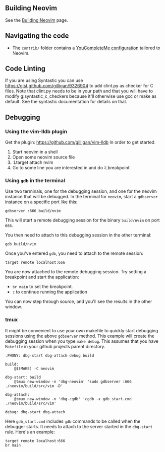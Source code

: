 ## Building Neovim

See the [Building Neovim](Building-Neovim) page.

## Navigating the code

- The `contrib/` folder contains a [YouCompleteMe configuration](https://github.com/neovim/neovim/tree/master/contrib/YouCompleteMe) tailored to Neovim.

## Code Linting
If you are using Syntastic you can use https://gist.github.com/gilligan/9326904 to add clint.py as checker
for C files. Note that clint.py needs to be in your path and that you will have to modify g:syntastic_c_checkers because it'll otherwise use gcc or make as default. See the syntastic documentation for details on that.

## Debugging

### Using the vim-lldb plugin
Get the plugin: https://github.com/gilligan/vim-lldb
In order to get started:
  1. Start neovim in a shell
  2. Open some neovim source file
  3. :Ltarget attach nvim
  4. Go to some line you are interested in and do :Lbreakpoint

### Using `gdb` in the terminal
Use two terminals, one for the debugging session, and one for the neovim instance that will be debugged.
In the terminal for `neovim`, start a `gdbserver` instance on a specific port like this:

    gdbserver :666 build/nvim

This will start a remote debugging session for the binary `build/nvim` on port `666`.

You then need to attach to this debugging session in the other terminal:

    gdb build/nvim

Once you've entered `gdb`, you need to attach to the remote session:

    target remote localhost:666

You are now attached to the remote debugging session. 
Try setting a breakpoint and start the application:

- `br main` to set the breakpoint.
- `c` to continue running the application

You can now step through source, and you'll see the results in the other window.

### tmux
It might be convenient to use your own makefile to quickly start debugging sessions using the above `gdbserver` method. This example will create the debugging session when you type `make debug`.
This assumes that you have `Makefile` in your github projects parent directory.

```
.PHONY: dbg-start dbg-attach debug build

build:
	@$(MAKE) -C neovim

dbg-start: build
	@tmux new-window -n 'dbg-neovim' 'sudo gdbserver :666 ./neovim/build/src/vim -D'

dbg-attach:
	@tmux new-window -n 'dbg-cgdb' 'cgdb -x gdb_start.cmd ./neovim/build/src/vim'

debug: dbg-start dbg-attach
```

Here `gdb_start.cmd` includes `gdb` commands to be called when the debugger starts. It needs to attach to the server started in the `dbg-start` rule. Here's an example:

```
target remote localhost:666
br main
```
